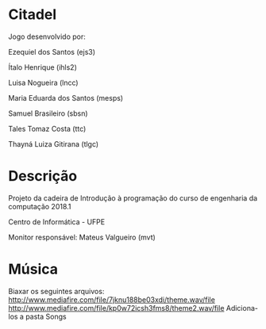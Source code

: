 # Citadel
Jogo desenvolvido por: 

Ezequiel dos Santos (ejs3)

Ítalo Henrique (ihls2)
                       
Luisa Nogueira (lncc)
                       
Maria Eduarda dos Santos (mesps)
                       
Samuel Brasileiro (sbsn)
                       
Tales Tomaz Costa (ttc)
                       
Thayná Luiza Gitirana (tlgc)
                       
# Descrição
Projeto da cadeira de Introdução à programação do curso de engenharia da computação 2018.1

Centro de Informática - UFPE

Monitor responsável: Mateus Valgueiro (mvt)

# Música

Biaxar os seguintes arquivos: http://www.mediafire.com/file/7jknu188be03xdi/theme.wav/file
                              http://www.mediafire.com/file/kp0w72icsh3fms8/theme2.wav/file
Adiciona-los a pasta Songs
